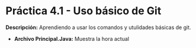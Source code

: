 # Práctica 4.1 - Uso básico de Git

**Descripción:** Aprendiendo a usar los comandos y utulidades básicas de git.

* **Archivo Principal.Java:** Muestra la hora actual
